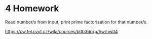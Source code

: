 # 4 Homework

Read number/s from input, print prime factorization for that number/s.

https://cw.fel.cvut.cz/wiki/courses/b0b36prp/hw/hw04